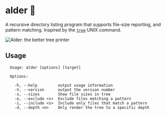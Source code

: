 # alder 🌳
 A recursive directory listing program that supports file-size reporting, and pattern matching. Inspired by the [`tree`](http://www.computerhope.com/unix/tree.htm)
UNIX command.

![Alder: the better tree printer](http://i.imgur.com/8qhaxvG.png)

## Usage

```
  Usage: alder [options] [target]

  Options:

    -h, --help         output usage information
    -V, --version      output the version number
    -s, --sizes        Show file sizes in tree
    -e, --exclude <s>  Exclude files matching a pattern
    -i, --include <s>  Include only files that match a pattern
    -d, --depth <n>    Only render the tree to a specific depth
```